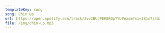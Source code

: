 ```yaml
---
templateKey: song
song: Chin Up
url: https://open.spotify.com/track/3vvIBUJPERBROpYYUPezom?si=281c7543a10e49cf
file: /img/chin-up.mp3
---
```


